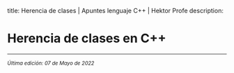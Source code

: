 title: Herencia de clases | Apuntes lenguaje C++ | Hektor Profe
description: 

# Herencia de clases en C++


___
<small class="edited"><i>Última edición: 07 de Mayo de 2022</i></small>